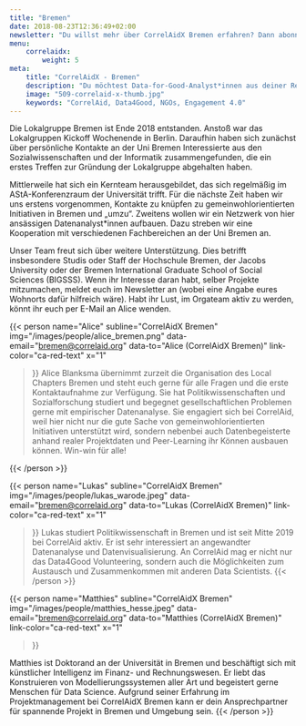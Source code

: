 ```yaml
---
title: "Bremen"
date: 2018-08-23T12:36:49+02:00
newsletter: "Du willst mehr über CorrelAidX Bremen erfahren? Dann abonniere unseren Newsletter!"
menu: 
    correlaidx:
        weight: 5
meta:
    title: "CorrelAidX - Bremen"
    description: "Du möchtest Data-for-Good-Analyst*innen aus deiner Region kennenlernen und zusammen Daten für den guten Zweck nutzen? Mit CorrelAidX bringen wir Data for Good in deine Stadt!"
    image: "509-correlaid-x-thumb.jpg"
    keywords: "CorrelAid, Data4Good, NGOs, Engagement 4.0"
---
```


Die Lokalgruppe Bremen ist Ende 2018 entstanden. Anstoß war das Lokalgruppen Kickoff Wochenende in Berlin. 
Daraufhin haben sich zunächst über persönliche Kontakte an der Uni Bremen Interessierte aus den Sozialwissenschaften 
und der Informatik zusammengefunden, die ein erstes Treffen zur Gründung der Lokalgruppe abgehalten haben.

Mittlerweile hat sich ein Kernteam herausgebildet, das sich regelmäßig im AStA-Konferenzraum der Universität trifft. 
Für die nächste Zeit haben wir uns erstens vorgenommen, Kontakte zu knüpfen zu gemeinwohlorientierten Initiativen in 
Bremen und „umzu“. Zweitens wollen wir ein Netzwerk von hier ansässigen Datenanalyst*innen aufbauen. Dazu streben 
wir eine Kooperation mit verschiedenen Fachbereichen an der Uni Bremen an.

Unser Team freut sich über weitere Unterstützung. Dies betrifft insbesondere Studis oder Staff der Hochschule Bremen, 
der Jacobs University oder der Bremen International Graduate School of Social Sciences (BIGSSS). Wenn ihr 
Interesse daran habt, selber Projekte mitzumachen, meldet euch im Newsletter an (wobei eine Angabe eures Wohnorts 
dafür hilfreich wäre). Habt ihr Lust, im Orgateam aktiv zu werden, könnt ihr euch per E-Mail an Alice wenden.



{{< person 
    name="Alice"
    subline="CorrelAidX Bremen"
    img="/images/people/alice_bremen.png"
    data-email="bremen@correlaid.org"
    data-to="Alice (CorrelAidX Bremen)"
    link-color="ca-red-text"
    x="1"
>}}
Alice Blanksma übernimmt zurzeit die Organisation des Local Chapters Bremen und steht euch gerne für alle Fragen und die erste Kontaktaufnahme zur Verfügung. Sie hat Politikwissenschaften und Sozialforschung studiert und begegnet gesellschaftlichen Problemen gerne mit empirischer Datenanalyse. Sie engagiert sich bei CorrelAid, weil hier nicht nur die gute Sache von gemeinwohlorientierten Initiativen unterstützt wird, sondern nebenbei auch Datenbegeisterte anhand realer Projektdaten und Peer-Learning ihr Können ausbauen können. Win-win für alle!

{{< /person >}}


{{< person 
    name="Lukas"
    subline="CorrelAidX Bremen"
    img="/images/people/lukas_warode.jpeg"
    data-email="bremen@correlaid.org"
    data-to="Lukas (CorrelAidX Bremen)"
    link-color="ca-red-text"
    x="1"
>}}
Lukas studiert Politikwissenschaft in Bremen und ist seit Mitte 2019 bei CorrelAid aktiv. Er ist sehr interessiert an angewandter Datenanalyse und Datenvisualisierung. An CorrelAid mag er nicht nur das Data4Good Volunteering, sondern auch die Möglichkeiten zum Austausch und Zusammenkommen mit anderen Data Scientists.
{{< /person >}}

{{< person 
    name="Matthies"
    subline="CorrelAidX Bremen"
    img="/images/people/matthies_hesse.jpeg"
    data-email="bremen@correlaid.org"
    data-to="Matthies (CorrelAidX Bremen)"
    link-color="ca-red-text"
    x="1"
>}}




Matthies ist Doktorand an der Universität in Bremen und beschäftigt sich mit künstlicher Intelligenz im Finanz- und Rechnungswesen. Er liebt das Konstruieren von Modellierungssystemen aller Art und begeistert gerne Menschen für Data Science. Aufgrund seiner Erfahrung im Projektmanagement bei CorrelAidX Bremen kann er dein Ansprechpartner für spannende Projekt in Bremen und Umgebung sein.
{{< /person >}}
